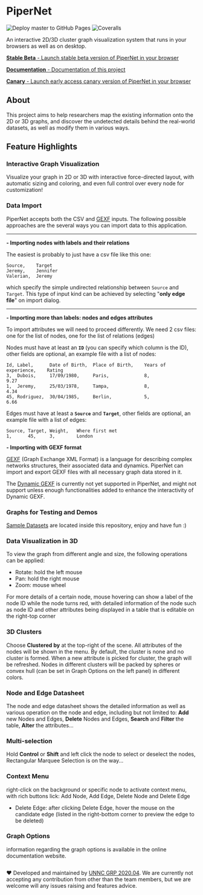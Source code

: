 # PiperNet

![Deploy master to GitHub Pages](https://github.com/grp202004/PiperNet/workflows/Deploy%20master%20to%20GitHub%20Pages/badge.svg?branch=master) ![Coveralls](https://github.com/grp202004/PiperNet/workflows/Coveralls/badge.svg)

An interactive 2D/3D cluster graph visualization system that runs in your browsers as well as on desktop.

[**Stable Beta** - Launch stable beta version of PiperNet in your browser](https://grp202004.github.io/pipernet.github.io/)

[**Documentation** - Documentation of this project](https://grp202004.github.io/PiperNet-Docs/)

[**Canary** - Launch early access canary version of PiperNet in your browser](https://kaby-lake.github.io/pipernetDev.github.io/)

## About

This project aims to help researchers map the existing information onto the 2D or 3D graphs, and discover the undetected details behind the real-world datasets, as well as modify them in various ways.

## Feature Highlights

### Interactive Graph Visualization

Visualize your graph in 2D or 3D with interactive force-directed layout, with automatic sizing and coloring, and even full control over every node for customization!

### Data Import

PiperNet accepts both the CSV and [GEXF](https://gephi.org/gexf/format/) inputs. The following possible approaches are the several ways you can import data to this application.

---

**- Importing nodes with labels and their relations**

The easiest is probably to just have a csv file like this one:

```
Source,    Target
Jeremy,    Jennifer
Valerian,  Jeremy
```

which specify the simple undirected relationship between `Source` and `Target`. This type of input kind can be achieved by selecting "**only edge file**" on import dialog.

---

**- Importing more than labels: nodes and edges attributes**

To import attributes we will need to proceed differently. We need 2 csv files: one for the list of nodes, one for the list of relations (edges)

Nodes must have at least an **`ID`** (you can specify which column is the ID), other fields are optional, an example file with a list of nodes:

```
Id, Label,      Date of Birth,  Place of Birth,    Years of experience,    Rating
3,  Dubois,     17/09/1980,     Paris,             8,                      9.27
1,  Jeremy,     25/03/1978,     Tampa,             8,                      4.34
45, Rodriguez,  30/04/1985,     Berlin,            5,                      6.66
```

Edges must have at least a **`Source`** and **`Target`**, other fields are optional, an example file with a list of edges:

```
Source, Target, Weight,   Where first met
1,      45,     3,        London
```

**- Importing with GEXF format**

[GEXF](https://gephi.org/gexf/format/) (Graph Exchange XML Format) is a language for describing complex networks structures, their associated data and dynamics. PiperNet can import and export GEXF files with all necessary graph data stored in it.

The [Dynamic GEXF](https://gephi.org/gexf/format/dynamics.html) is currently not yet supported in PiperNet, and might not support unless enough functionalities added to enhance the interactivity of Dynamic GEXF.

### Graphs for Testing and Demos

[Sample Datasets](./src/samples/) are located inside this repository, enjoy and have fun :\)

### Data Visualization in 3D

To view the graph from different angle and size, the following operations can be applied:

-   Rotate: hold the left mouse
-   Pan: hold the right mouse
-   Zoom: mouse wheel

For more details of a certain node, mouse hovering can show a label of the node ID while the node turns red, with detailed information of the node such as node ID and other attributes being displayed in a table that is editable on the right-top corner

### 3D Clusters

Choose **Clustered by** at the top-right of the scene. All attributes of the nodes will be shown in the menu. By default, the cluster is none and no cluster is formed. When a new attribute is picked for cluster, the graph will be refreshed. Nodes in different clusters will be packed by spheres or convex hull (can be set in Graph Options on the left panel) in different colors.

### Node and Edge Datasheet

The node and edge datasheet shows the detailed information as well as various operation on the node and edge, including but not limited to: **Add** new Nodes and Edges, **Delete** Nodes and Edges, **Search** and **Filter** the table, **Alter** the attributes...

### Multi-selection

Hold **Control** or **Shift** and left click the node to select or deselect the nodes, Rectangular Marquee Selection is on the way...

### Context Menu

right-click on the background or specific node to activate context menu, with rich buttons lick: Add Node, Add Edge, Delete Node and Delete Edge

-   Delete Edge: after clicking Delete Edge, hover the mouse on the candidate edge (listed in the right-bottom corner to preview the edge to be deleted)

### Graph Options

information regarding the graph options is available in the online documentation website.

```

```

♥ Developed and maintained by [UNNC GRP 2020.04](https://github.com/grp202004). We are currently not accepting any contribution from other than the team members, but we are welcome will any issues raising and features advice.
